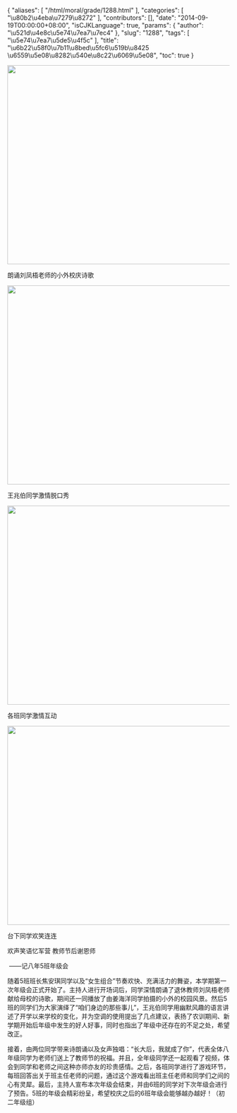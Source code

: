 {
    "aliases": [
        "/html/moral/grade/1288.html"
    ],
    "categories": [
        "\u80b2\u4eba\u7279\u8272"
    ],
    "contributors": [],
    "date": "2014-09-19T00:00:00+08:00",
    "isCJKLanguage": true,
    "params": {
        "author": "\u521d\u4e8c\u5e74\u7ea7\u7ec4"
    },
    "slug": "1288",
    "tags": [
        "\u5e74\u7ea7\u5de5\u4f5c"
    ],
    "title": "\u6b22\u58f0\u7b11\u8bed\u5fc6\u519b\u8425 \u6559\u5e08\u8282\u540e\u8c22\u6069\u5e08",
    "toc": true
}


<img
    src="https://cdn.tfls.online/mirror/full/f9792a8d2d65ef02ddb476cd9fe7d45c30b553be.jpg"
    style="display:block;margin-left:auto;margin-right:auto;"
    decoding="async"
    fetchpriority="auto"
    loading="lazy"
    height="450"
    width="600"
/>




朗诵刘凤梧老师的小外校庆诗歌





<img
    src="http://www.tfls.cn/images/140919/1-14091Z93013N8.JPG"
    style="display:block;margin-left:auto;margin-right:auto;"
    decoding="async"
    fetchpriority="auto"
    loading="lazy"
    height="450"
    width="600"
/>




王兆伯同学激情脱口秀





<img
    src="http://www.tfls.cn/images/140919/1-14091Z93012U4.JPG"
    style="display:block;margin-left:auto;margin-right:auto;"
    decoding="async"
    fetchpriority="auto"
    loading="lazy"
    height="450"
    width="600"
/>




各班同学激情互动





<img
    src="https://cdn.tfls.online/mirror/full/e6cef6cd64533f6b3009b7737e93758ff28a3eb3.jpg"
    style="display:block;margin-left:auto;margin-right:auto;"
    decoding="async"
    fetchpriority="auto"
    loading="lazy"
    height="450"
    width="600"
/>




台下同学欢笑连连




  





欢声笑语忆军营 教师节后谢恩师




 ——记八年5班年级会




随着5班班长焦安琪同学以及“女生组合”节奏欢快、充满活力的舞姿，本学期第一次年级会正式开始了。主持人进行开场词后，同学深情朗诵了退休教师刘凤梧老师献给母校的诗歌，期间还一同播放了由姜海洋同学拍摄的小外的校园风景。然后5班的同学们为大家演绎了“咱们身边的那些事儿”，王兆伯同学用幽默风趣的语言讲述了开学以来学校的变化，并为空调的使用提出了几点建议，表扬了农训期间、新学期开始后年级中发生的好人好事，同时也指出了年级中还存在的不足之处，希望改正。




接着，由两位同学带来诗朗诵以及女声独唱：“长大后，我就成了你”，代表全体八年级同学为老师们送上了教师节的祝福。并且，全年级同学还一起观看了视频，体会到同学和老师之间这种亦师亦友的珍贵感情。之后，各班同学进行了游戏环节，每班回答出关于班主任老师的问题，通过这个游戏看出班主任老师和同学们之间的心有灵犀。最后，主持人宣布本次年级会结束，并由6班的同学对下次年级会进行了预告。5班的年级会精彩纷呈，希望校庆之后的6班年级会能够越办越好！（初二年级组）




  



